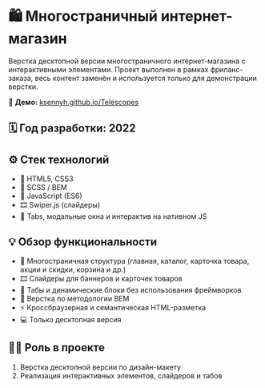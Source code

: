 # 🛍️ Многостраничный интернет-магазин
Верстка десктопной версии многостраничного интернет-магазина с интерактивными элементами.
Проект выполнен в рамках фриланс-заказа, весь контент заменён и используется только для демонстрации верстки.

🔗 **Демо:** [ksennyh.github.io/Telescopes](https://ksennyh.github.io/Telescopes)

## 🗓️ Год разработки: 2022

## ⚙️ Стек технологий
- 🧱 HTML5, CSS3  
- 🎨 SCSS / BEM  
- 🧩 JavaScript (ES6)  
- 🎞️ Swiper.js (слайдеры)  
- 🧭 Tabs, модальные окна и интерактив на нативном JS

## 💡 Обзор функциональности
- 📄 Многостраничная структура (главная, каталог, карточка товара, акции и скидки, корзина и др.)  
- 🎞️ Слайдеры для баннеров и карточек товаров  
- 🧩 Табы и динамические блоки без использования фреймворков  
- 🧱 Верстка по методологии BEM  
- ⚡ Кроссбраузерная и семантическая HTML-разметка  
- 💻 Только десктопная версия

## 👩‍💻 Роль в проекте
1. Верстка десктопной версии по дизайн-макету
2. Реализация интерактивных элементов, слайдеров и табов
